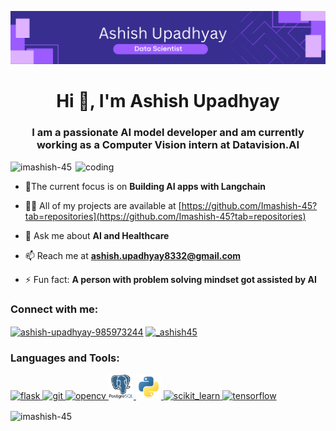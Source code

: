 ![logo](https://github.com/Imashish-45/Imashish-45/blob/main/Data%20Scientist%20(2).png)

<h1 align="center">Hi 👋, I'm Ashish Upadhyay</h1>
<h3 align="center">I am a passionate AI model developer and am currently working as a Computer Vision intern at Datavision.AI</h3>

<img align = "right" alt= "coding" width="400" src= "https://physicsgurukul.com/wp-content/uploads/2019/02/character-1.gif">

<p align="left"> <img src="https://komarev.com/ghpvc/?username=imashish-45&label=Profile%20views&color=0e75b6&style=flat" alt="imashish-45" /> </p>

- 🌱The current focus is on **Building AI apps with Langchain**

- 👨‍💻 All of my projects are available at [https://github.com/Imashish-45?tab=repositories](https://github.com/Imashish-45?tab=repositories)

- 💬 Ask me about **AI and Healthcare**

- 📫 Reach me at **ashish.upadhyay8332@gmail.com**

- ⚡ Fun fact: **A person with problem solving mindset got assisted by AI**

<h3 align="left">Connect with me:</h3>
<p align="left">
<a href="https://linkedin.com/in/ashish-upadhyay-985973244" target="blank"><img align="center" src="https://raw.githubusercontent.com/rahuldkjain/github-profile-readme-generator/master/src/images/icons/Social/linked-in-alt.svg" alt="ashish-upadhyay-985973244" height="30" width="40" /></a>
<a href="https://instagram.com/_ashish45" target="blank"><img align="center" src="https://raw.githubusercontent.com/rahuldkjain/github-profile-readme-generator/master/src/images/icons/Social/instagram.svg" alt="_ashish45" height="30" width="40" /></a>
</p>

<h3 align="left">Languages and Tools:</h3>
<p align="left"> <a href="https://flask.palletsprojects.com/" target="_blank" rel="noreferrer"> <img src="https://www.vectorlogo.zone/logos/pocoo_flask/pocoo_flask-icon.svg" alt="flask" width="40" height="40"/> </a> <a href="https://git-scm.com/" target="_blank" rel="noreferrer"> <img src="https://www.vectorlogo.zone/logos/git-scm/git-scm-icon.svg" alt="git" width="40" height="40"/> </a> <a href="https://opencv.org/" target="_blank" rel="noreferrer"> <img src="https://www.vectorlogo.zone/logos/opencv/opencv-icon.svg" alt="opencv" width="40" height="40"/> </a> <a href="https://www.postgresql.org" target="_blank" rel="noreferrer"> <img src="https://raw.githubusercontent.com/devicons/devicon/master/icons/postgresql/postgresql-original-wordmark.svg" alt="postgresql" width="40" height="40"/> </a> <a href="https://www.python.org" target="_blank" rel="noreferrer"> <img src="https://raw.githubusercontent.com/devicons/devicon/master/icons/python/python-original.svg" alt="python" width="40" height="40"/> </a> <a href="https://scikit-learn.org/" target="_blank" rel="noreferrer"> <img src="https://upload.wikimedia.org/wikipedia/commons/0/05/Scikit_learn_logo_small.svg" alt="scikit_learn" width="40" height="40"/> </a> <a href="https://www.tensorflow.org" target="_blank" rel="noreferrer"> <img src="https://www.vectorlogo.zone/logos/tensorflow/tensorflow-icon.svg" alt="tensorflow" width="40" height="40"/> </a> </p>

<p><img align="center" src="https://github-readme-stats.vercel.app/api/top-langs?username=imashish-45&show_icons=true&locale=en&layout=compact" alt="imashish-45" /></p>
